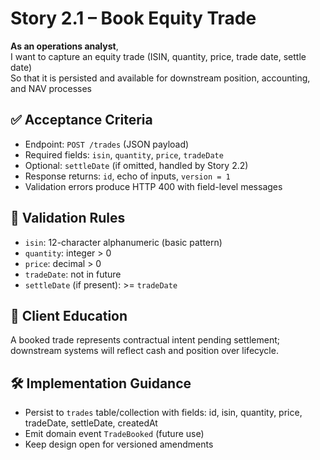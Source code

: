 # Story 2.1 – Book Equity Trade

**As an operations analyst**,  
I want to capture an equity trade (ISIN, quantity, price, trade date, settle date)  
So that it is persisted and available for downstream position, accounting, and NAV processes

## ✅ Acceptance Criteria
- Endpoint: `POST /trades` (JSON payload)
- Required fields: `isin`, `quantity`, `price`, `tradeDate`
- Optional: `settleDate` (if omitted, handled by Story 2.2)
- Response returns: `id`, echo of inputs, `version = 1`
- Validation errors produce HTTP 400 with field-level messages

## 🧪 Validation Rules
- `isin`: 12-character alphanumeric (basic pattern)  
- `quantity`: integer > 0  
- `price`: decimal > 0  
- `tradeDate`: not in future  
- `settleDate` (if present): >= `tradeDate`

## 🧠 Client Education
A booked trade represents contractual intent pending settlement; downstream systems will reflect cash and position over lifecycle.

## 🛠 Implementation Guidance
- Persist to `trades` table/collection with fields: id, isin, quantity, price, tradeDate, settleDate, createdAt
- Emit domain event `TradeBooked` (future use)
- Keep design open for versioned amendments
